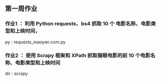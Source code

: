 ## 第一周作业
### 作业1 ： 利用 Python requests、bs4 抓取 10 个 电影名称、电影类型和上映时间，
py : requests_maoyan.com.py 

### 作业2 ： 使用 Scrapy 框架和 XPath 抓取猫眼电影的前 10 个电影名称、电影类型和上映时间
dir : scrapy 
